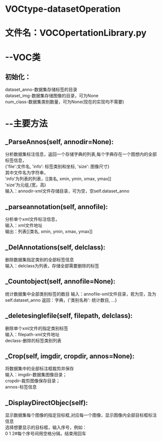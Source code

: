# VOCtype-datasetOperation<br>
# 文件名：VOCOpertationLibrary.py<br>
# --VOC类<br>
  ## 初始化：
  dataset_anno-数据集存储标签的目录<br>
  dataset_img-数据集存储图像的目录，可为None<br>
  num_class-数据集类别数量，可为None(现在的实现均不需要)<br>
# --主要方法<br>
  ## _ParseAnnos(self, annodir=None):
  分析数据集标注信息，返回一个存储字典的列表,每个字典存在一个图想内的全部标签信息，<br>
  {'file':文件名, 'info': 标签类别和坐标, 'size': 图像尺寸}<br>
  其中文件名为字符串，<br>
  'info'为列表的列表，[[类名, xmin, ymin, xmax, ymax]]<br>
  'size'为元组,(宽，高)<br>
  输入：annodir-xml文件存储目录，可为空，空self.dataset_anno<br>
  ## _parseannotation(self, annofile):
  分析单个xml文件标注信息，<br>
  输入：xml文件地址<br>
  输出：列表[[类名, xmin, ymin, xmax, ymax]]<br>
  ## _DelAnnotations(self, delclass):
  删除数据集指定类别的全部标签信息<br>
  输入：delclass为列表，存储全部需要删除的标签<br>
  ## _Countobject(self, annofile=None):
  统计数据集中全部类别标签的数目
  输入：annofile-xml文件目录，若为空，及为self.dataset_anno
  返回：字典，{'类别名称': 统计数目, ...}
  ## _deletesinglefile(self, filepath, delclass):
  删除单个xml文件的指定类别标签<br>
  输入：filepath-xml文件地址<br>
  declass-删除的标签类别列表<br>
  ## _Crop(self, imgdir, cropdir, annos=None):
  将数据集中的全部标注框裁剪并保存<br>
  输入：imgdir-数据集图像目录；<br>
  cropdir-裁剪图像保存目录；<br>
  annos-标签信息<br>
  ## _DisplayDirectObjec(self):
  显示数据集每个图像的指定目标框,对应每一个图像，显示图像内全部目标框标注信息<br>
  选择想要显示的目标框，输入序号，例如：<br>
  0 1 2#每个序号间用空格分隔，结束用回车<br>
